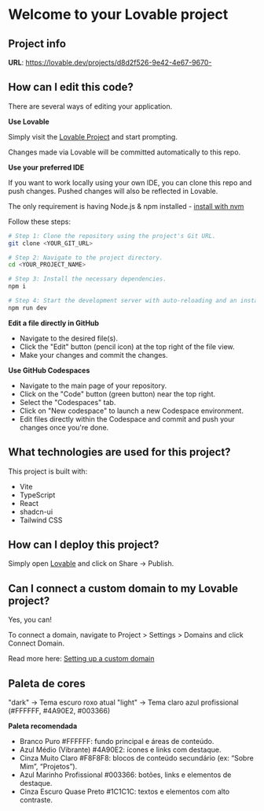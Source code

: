 # Welcome to your Lovable project

## Project info

**URL**: https://lovable.dev/projects/d8d2f526-9e42-4e67-9670-

## How can I edit this code?

There are several ways of editing your application.

**Use Lovable**

Simply visit the [Lovable Project](https://lovable.dev/projects/d8d2f526-9e42-4e67-9670-e2019a797bae) and start prompting.

Changes made via Lovable will be committed automatically to this repo.

**Use your preferred IDE**

If you want to work locally using your own IDE, you can clone this repo and push changes. Pushed changes will also be reflected in Lovable.

The only requirement is having Node.js & npm installed - [install with nvm](https://github.com/nvm-sh/nvm#installing-and-updating)

Follow these steps:

```sh
# Step 1: Clone the repository using the project's Git URL.
git clone <YOUR_GIT_URL>

# Step 2: Navigate to the project directory.
cd <YOUR_PROJECT_NAME>

# Step 3: Install the necessary dependencies.
npm i

# Step 4: Start the development server with auto-reloading and an instant preview.
npm run dev
```

**Edit a file directly in GitHub**

- Navigate to the desired file(s).
- Click the "Edit" button (pencil icon) at the top right of the file view.
- Make your changes and commit the changes.

**Use GitHub Codespaces**

- Navigate to the main page of your repository.
- Click on the "Code" button (green button) near the top right.
- Select the "Codespaces" tab.
- Click on "New codespace" to launch a new Codespace environment.
- Edit files directly within the Codespace and commit and push your changes once you're done.

## What technologies are used for this project?

This project is built with:

- Vite
- TypeScript
- React
- shadcn-ui
- Tailwind CSS

## How can I deploy this project?

Simply open [Lovable](https://lovable.dev/projects/d8d2f526-9e42-4e67-9670-e2019a797bae) and click on Share -> Publish.

## Can I connect a custom domain to my Lovable project?

Yes, you can!

To connect a domain, navigate to Project > Settings > Domains and click Connect Domain.

Read more here: [Setting up a custom domain](https://docs.lovable.dev/features/custom-domain#custom-domain)

## Paleta de cores
 
"dark" → Tema escuro roxo atual
"light" → Tema claro azul profissional (#FFFFFF, #4A90E2, #003366)

**Paleta recomendada**
- Branco Puro #FFFFFF: fundo principal e áreas de conteúdo.
- Azul Médio (Vibrante) #4A90E2: ícones e links com destaque.
- Cinza Muito Claro #F8F8F8: blocos de conteúdo secundário (ex: “Sobre Mim”, “Projetos”).
- Azul Marinho Profissional #003366: botões, links e elementos de destaque.
- Cinza Escuro Quase Preto #1C1C1C: textos e elementos com alto contraste.


